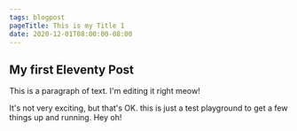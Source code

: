 ```yaml
---
tags: blogpost
pageTitle: This is my Title 1
date: 2020-12-01T08:00:00-08:00
---
```

## My first Eleventy Post

This is a paragraph of text. I'm editing it right meow!

It's not very exciting, but that's OK. this is just a test playground to get a few things up and running. Hey oh!